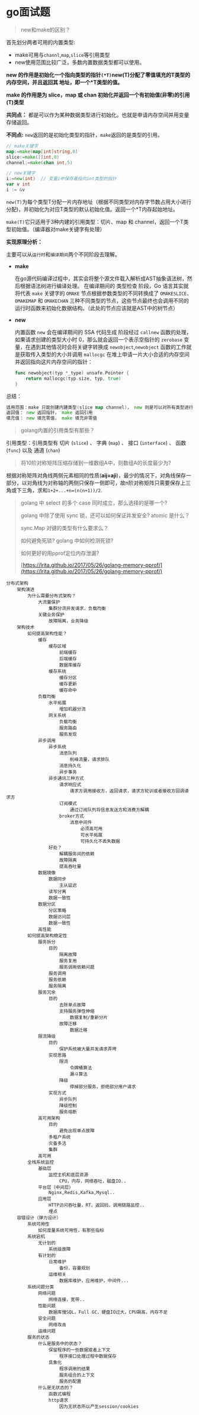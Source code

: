 # go面试题

> new和make的区别？

首先划分两者可用的内置类型:

* make可用与`channl`,`map`,`slice`等引用类型
* new使用范围比较广泛，多数内置数据类型都可以使用。

**new 的作用是初始化一个指向类型的指针`(*T)`new\(T\)分配了零值填充的T类型的内存空间，并且返回其 地址，即一个\*T类型的值。**

**make 的作用是为 slice，map 或 chan 初始化并返回一个有初始值\(非零\)的引用\(T\)类型**

**共同点：** 都是可以作为某种数据类型进行初始化。也就是申请内存空间并用变量存储返回。

**不同点:**  `new`返回的是初始化类型的指针，`make`返回的是类型的引用。

```go
// make关键字
map:=make(map[int]string,0)
slice:=make([]int,0)
channel:=make(chan int,5)

// new关键字
i:=new(int)  // 变量i中保存着指向int类型的指针
var v int
i := &v
```

`new(T)`为每个类型T分配一片内存地址（根据不同类型对内存字节数占用大小进行分配\)，并初始化为对应T类型的默认初始化值。返回一个\*T内存起始地址。

`make(T)`它只适用于3种内建的引用类型：切片、map 和 channel，返回一个T类型初始值。（编译器对make关键字有处理）

**实现原理分析：**

主要可以从`运行时`和`编译期间`两个不同阶段去理解。

* **make**

  在go源代码编译过程中，其实会将整个源文件载入解析成AST抽象语法树，然后根据语法树进行编译处理。 在编译期间的 类型检查 阶段，Go 语言其实就将代表 `make` 关键字的 `OMAKE` 节点根据参数类型的不同转换成了 `OMAKESLICE`、`OMAKEMAP` 和 `OMAKECHAN` 三种不同类型的节点，这些节点最终也会调用不同的运行时函数来初始化数据结构。（此处的节点应该就是AST中的树节点）

* **new**

  内置函数 `new` 会在编译期间的 SSA 代码生成 阶段经过 `callnew` 函数的处理，如果请求创建的类型大小时 0，那么就会返回一个表示空指针的 `zerobase` 变量，在遇到其他情况时会将关键字转换成 `newobject`,`newobject` 函数的工作就是获取传入类型的大小并调用 `mallocgc` 在堆上申请一片大小合适的内存空间并返回指向这片内存空间的指针：

  ```go
  func newobject(typ *_type) unsafe.Pointer {
      return mallocgc(typ.size, typ, true)
  }
  ```

总结：

```go
适用范围：make 只能创建内建类型(slice map channel)， new 则是可以对所有类型进行内存分配
返回值： new 返回指针， make 返回引用
填充值： new 填充零值， make 填充非零值
```

> golang内置的引用类型有那些？

引用类型：引用类型有 切片 \(`slice`\) 、 字典 \(`map`\) 、 接口 \(`interface`\) 、 函数 \(`func`\) 以及 通道 \(`chan`\)

> 将10阶对称矩阵压缩存储到一维数组A中，则数组A的长度最少为?

根据对称矩阵对角线两侧元素相同的性质\(**aij=aji**\)，最少的情况下，对角线保存一部分，以对角线为对称轴的两侧只保存一侧即可，故n阶对称矩阵只需要保存上三角或下三角，求和`1+2+...+n=(n(n+1))/2`.

> golang 中 select 的多个 case 同时成立，那么选择的是哪一个?
>
> golang 中除了使用 sync 锁，还可以如何保证并发安全? atomic 是什么？
>
> sync.Map 对键的类型有什么要求么？
>
> 如何避免死锁? golang 中如何检测死锁?
>
> 如何更好的用pprof定位内存泄漏?
>
> [https://lrita.github.io/2017/05/26/golang-memory-pprof/](https://lrita.github.io/2017/05/26/golang-memory-pprof/)

```text
分布式架构
    架构演进
        为什么需要分布式架构？
            大流量保护
                集群分流并发请求，负载均衡
            关键业务保护
                故障隔离，业务降级
    架构技术
        如何提高架构性能？
            缓存
                缓存区域
                    前端缓存
                    后端缓存
                    数据库缓存
                缓存系统
                    缓存分区
                    缓存更新
                    缓存命中
            负载均衡
                水平拓展
                    增加机器分流
                网关系统
                    负载均衡
                    服务路由
                    服务发现
            异步调用
                异步系统
                    消息队列
                        削峰流量，请求排队
                    消息持久化
                    异步事务
                异步通讯三种方式
                    请求响应式
                        请求方调用接收方，返回请求，请求方轮训或者接收方回调请求方
                    订阅模式
                        通过订阅队列将信息发送方和消费方解耦
                    broker方式
                        消息中间件
                            必须高可用
                            可水平拓展
                            可持久化不丢失数据
                好处？
                    解耦服务间的依赖
                    故障隔离
                    提高吞吐量
            数据镜像
                数据同步
                    主从延迟
                读写分离
                数据一致性
            数据分区
                分区策略
                数据访问层
                数据一致性
            高性能
        如何提高架构稳定性
            服务拆分
                目的
                    隔离故障
                    服务复用
                    服务调用依赖问题
                服务调用
                服务依赖
                服务隔离
            服务冗余
                目的
                    去除单点故障
                    支持服务弹性伸缩
                        数据复制/重新分片
                    故障迁移
                        数据迁移
            限流降级
                目的
                    保护系统被大量并发请求弄垮
                实现思路
                    限流
                        令牌桶算法
                        漏斗算法
                    降级
                        停掉部分服务，拒绝部分用户请求
                实现方式
                    异步队列
                    降级控制
                    服务熔断
            高可用架构
                目的
                    避免出现单点故障
                多租户系统
                灾备多活
                集群
            高可用
        全栈系统监控
            基础层
                监控主机和底层资源
                    CPU，内存，网络吞吐，磁盘IO..
            平台层（中间层）
                Nginx,Redis,Kafka,Mysql..
            应用层
                HTTP访问吞吐量，RT，返回码，调用链路监控..
                埋点
    容错设计（弹力设计）
        系统可用性
            如何度量系统可用性，有那些指标
        系统宕机
            无计划的
                系统级故障
            有计划的
                日常维护
                    备份，容量规划
                运维相关
                    数据库维护，应用维护，中间件...
        系统问题分类
            网络问题
                网络连接，宽带..
            性能问题
                数据库慢SQL，Full GC，硬盘IO过大，CPU飙高，内存不足
            安全问题
                网络攻击
            运维问题
        服务的状态
            什么是服务中的状态？
                保留程序的一些数据或者上下文
                    程序接口处理过程中数据保存
                具象化
                    程序调用的结果
                    服务组合的上下文
                    服务的配置
            什么是无状态的？
                函数式编程
                http请求
                    因为无状态所以产生session/cookies
```

